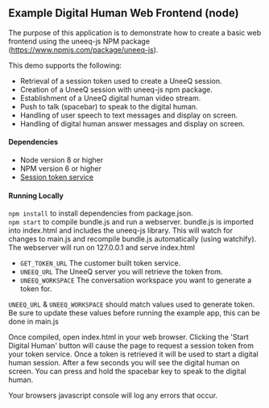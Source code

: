 ## Example Digital Human Web Frontend (node)
The purpose of this application is to demonstrate how to create a basic web frontend using the uneeq-js NPM package
(https://www.npmjs.com/package/uneeq-js).

This demo supports the following:
- Retrieval of a session token used to create a UneeQ session.
- Creation of a UneeQ session with uneeq-js npm package.
- Establishment of a UneeQ digital human video stream.
- Push to talk (spacebar) to speak to the digital human.
- Handling of user speech to text messages and display on screen.
- Handling of digital human answer messages and display on screen.

#### Dependencies
- Node version 8 or higher
- NPM version 6 or higher
- [Session token service](https://gitlab.com/uneeq-oss/examples/tree/master/token/node)

#### Running Locally
`npm install` to install dependencies from package.json.
<br/>
`npm start` to compile bundle.js and run a webserver. bundle.js is imported into index.html and includes the uneeq-js library. This will
watch for changes to main.js and recompile bundle.js automatically (using watchify). The webserver will run on 127.0.0.1
and serve index.html
<br/>

- `GET_TOKEN_URL` The customer built token service.
- `UNEEQ_URL` The UneeQ server you will retrieve the token from.
- `UNEEQ_WORKSPACE` The conversation workspace you want to generate a token for.

`UNEEQ_URL` & `UNEEQ_WORKSPACE` should match values used to generate token. Be sure to update these values before
running the example app, this can be done in main.js

Once compiled, open index.html in your web browser. Clicking the 'Start Digital Human' button will cause the page to
request a session token from your token service. Once a token is retrieved it will be used to start a digital human
session. After a few seconds you will see the digital human on screen. You can press and hold the spacebar key to speak
to the digital human.

Your browsers javascript console will log any errors that occur.
